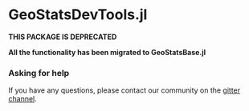 # GeoStatsDevTools.jl

**THIS PACKAGE IS DEPRECATED**

**All the functionality has been migrated to GeoStatsBase.jl**

### Asking for help

If you have any questions, please contact our community on the [gitter channel](https://gitter.im/JuliaEarth/GeoStats.jl).
